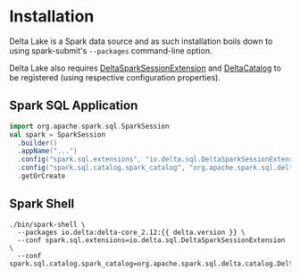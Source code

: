# Installation

Delta Lake is a Spark data source and as such installation boils down to using spark-submit's `--packages` command-line option.

Delta Lake also requires [DeltaSparkSessionExtension](DeltaSparkSessionExtension.md) and [DeltaCatalog](DeltaCatalog.md) to be registered (using respective configuration properties).

## <span id="application"> Spark SQL Application

```scala
import org.apache.spark.sql.SparkSession
val spark = SparkSession
  .builder()
  .appName("...")
  .config("spark.sql.extensions", "io.delta.sql.DeltaSparkSessionExtension")
  .config("spark.sql.catalog.spark_catalog", "org.apache.spark.sql.delta.catalog.DeltaCatalog")
  .getOrCreate
```

## <span id="spark-shell"> Spark Shell

```text
./bin/spark-shell \
  --packages io.delta:delta-core_2.12:{{ delta.version }} \
  --conf spark.sql.extensions=io.delta.sql.DeltaSparkSessionExtension \
  --conf spark.sql.catalog.spark_catalog=org.apache.spark.sql.delta.catalog.DeltaCatalog
```
